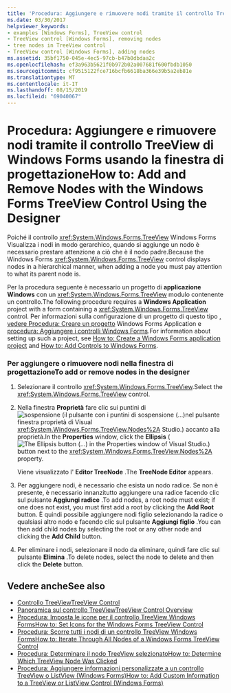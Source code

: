```yaml
---
title: 'Procedura: Aggiungere e rimuovere nodi tramite il controllo TreeView di Windows Forms usando la finestra di progettazione'
ms.date: 03/30/2017
helpviewer_keywords:
- examples [Windows Forms], TreeView control
- TreeView control [Windows Forms], removing nodes
- tree nodes in TreeView control
- TreeView control [Windows Forms], adding nodes
ms.assetid: 35bf1750-045e-4ec5-97cb-b47b0dbdaa2c
ms.openlocfilehash: ef3a963b5621f0b972b02a007681f600fbdb1050
ms.sourcegitcommit: cf9515122fce716bcfb6618ba366e39b5a2eb81e
ms.translationtype: MT
ms.contentlocale: it-IT
ms.lasthandoff: 08/15/2019
ms.locfileid: "69040067"
---
```

# <a name="how-to-add-and-remove-nodes-with-the-windows-forms-treeview-control-using-the-designer"></a><span data-ttu-id="75c42-102">Procedura: Aggiungere e rimuovere nodi tramite il controllo TreeView di Windows Forms usando la finestra di progettazione</span><span class="sxs-lookup"><span data-stu-id="75c42-102">How to: Add and Remove Nodes with the Windows Forms TreeView Control Using the Designer</span></span>

<span data-ttu-id="75c42-103">Poiché il controllo <xref:System.Windows.Forms.TreeView> Windows Forms Visualizza i nodi in modo gerarchico, quando si aggiunge un nodo è necessario prestare attenzione a ciò che è il nodo padre.</span><span class="sxs-lookup"><span data-stu-id="75c42-103">Because the Windows Forms <xref:System.Windows.Forms.TreeView> control displays nodes in a hierarchical manner, when adding a node you must pay attention to what its parent node is.</span></span>

<span data-ttu-id="75c42-104">Per la procedura seguente è necessario un progetto di **applicazione Windows** con un <xref:System.Windows.Forms.TreeView> modulo contenente un controllo.</span><span class="sxs-lookup"><span data-stu-id="75c42-104">The following procedure requires a **Windows Application** project with a form containing a <xref:System.Windows.Forms.TreeView> control.</span></span> <span data-ttu-id="75c42-105">Per informazioni sulla configurazione di un progetto di questo tipo [, vedere Procedura: Creare un progetto](/visualstudio/ide/step-1-create-a-windows-forms-application-project) Windows Forms Application e [procedura: Aggiungere i controlli Windows Forms](how-to-add-controls-to-windows-forms.md).</span><span class="sxs-lookup"><span data-stu-id="75c42-105">For information about setting up such a project, see [How to: Create a Windows Forms application project](/visualstudio/ide/step-1-create-a-windows-forms-application-project) and [How to: Add Controls to Windows Forms](how-to-add-controls-to-windows-forms.md).</span></span>

### <a name="to-add-or-remove-nodes-in-the-designer"></a><span data-ttu-id="75c42-106">Per aggiungere o rimuovere nodi nella finestra di progettazione</span><span class="sxs-lookup"><span data-stu-id="75c42-106">To add or remove nodes in the designer</span></span>

1. <span data-ttu-id="75c42-107">Selezionare il controllo <xref:System.Windows.Forms.TreeView>.</span><span class="sxs-lookup"><span data-stu-id="75c42-107">Select the <xref:System.Windows.Forms.TreeView> control.</span></span>

2. <span data-ttu-id="75c42-108">Nella finestra **Proprietà** fare clic sui puntini di![sospensione (il pulsante con i puntini di sospensione (...)](./media/visual-studio-ellipsis-button.png)nel pulsante finestra proprietà di Visual <xref:System.Windows.Forms.TreeView.Nodes%2A> Studio.) accanto alla proprietà.</span><span class="sxs-lookup"><span data-stu-id="75c42-108">In the **Properties** window, click the **Ellipsis** (![The Ellipsis button (...) in the Properties window of Visual Studio.](./media/visual-studio-ellipsis-button.png)) button next to the <xref:System.Windows.Forms.TreeView.Nodes%2A> property.</span></span>

     <span data-ttu-id="75c42-109">Viene visualizzato l' **Editor TreeNode** .</span><span class="sxs-lookup"><span data-stu-id="75c42-109">The **TreeNode Editor** appears.</span></span>

3. <span data-ttu-id="75c42-110">Per aggiungere nodi, è necessario che esista un nodo radice. Se non è presente, è necessario innanzitutto aggiungere una radice facendo clic sul pulsante **Aggiungi radice** .</span><span class="sxs-lookup"><span data-stu-id="75c42-110">To add nodes, a root node must exist; if one does not exist, you must first add a root by clicking the **Add Root** button.</span></span> <span data-ttu-id="75c42-111">È quindi possibile aggiungere nodi figlio selezionando la radice o qualsiasi altro nodo e facendo clic sul pulsante **Aggiungi figlio** .</span><span class="sxs-lookup"><span data-stu-id="75c42-111">You can then add child nodes by selecting the root or any other node and clicking the **Add Child** button.</span></span>

4. <span data-ttu-id="75c42-112">Per eliminare i nodi, selezionare il nodo da eliminare, quindi fare clic sul pulsante **Elimina** .</span><span class="sxs-lookup"><span data-stu-id="75c42-112">To delete nodes, select the node to delete and then click the **Delete** button.</span></span>

## <a name="see-also"></a><span data-ttu-id="75c42-113">Vedere anche</span><span class="sxs-lookup"><span data-stu-id="75c42-113">See also</span></span>

- [<span data-ttu-id="75c42-114">Controllo TreeView</span><span class="sxs-lookup"><span data-stu-id="75c42-114">TreeView Control</span></span>](treeview-control-windows-forms.md)
- [<span data-ttu-id="75c42-115">Panoramica sul controllo TreeView</span><span class="sxs-lookup"><span data-stu-id="75c42-115">TreeView Control Overview</span></span>](treeview-control-overview-windows-forms.md)
- [<span data-ttu-id="75c42-116">Procedura: Imposta le icone per il controllo TreeView Windows Forms</span><span class="sxs-lookup"><span data-stu-id="75c42-116">How to: Set Icons for the Windows Forms TreeView Control</span></span>](how-to-set-icons-for-the-windows-forms-treeview-control.md)
- [<span data-ttu-id="75c42-117">Procedura: Scorre tutti i nodi di un controllo TreeView Windows Forms</span><span class="sxs-lookup"><span data-stu-id="75c42-117">How to: Iterate Through All Nodes of a Windows Forms TreeView Control</span></span>](how-to-iterate-through-all-nodes-of-a-windows-forms-treeview-control.md)
- [<span data-ttu-id="75c42-118">Procedura: Determinare il nodo TreeView selezionato</span><span class="sxs-lookup"><span data-stu-id="75c42-118">How to: Determine Which TreeView Node Was Clicked</span></span>](how-to-determine-which-treeview-node-was-clicked-windows-forms.md)
- [<span data-ttu-id="75c42-119">Procedura: Aggiungere informazioni personalizzate a un controllo TreeView o ListView (Windows Forms)</span><span class="sxs-lookup"><span data-stu-id="75c42-119">How to: Add Custom Information to a TreeView or ListView Control (Windows Forms)</span></span>](add-custom-information-to-a-treeview-or-listview-control-wf.md)
